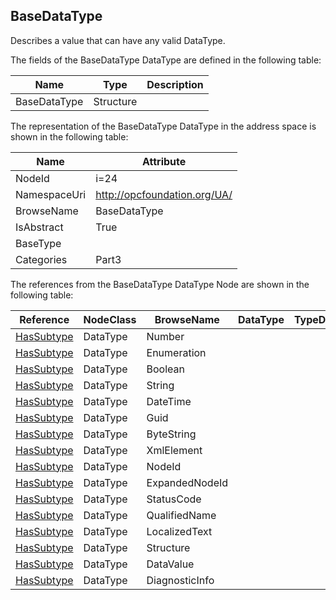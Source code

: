 <!-- datatype -->
## BaseDataType
Describes a value that can have any valid DataType.  
<!-- end of description -->
The fields of the BaseDataType DataType are defined in the following table:  

|Name|Type|Description|
|---|---|---|
|BaseDataType|Structure||

The representation of the BaseDataType DataType in the address space is shown in the following table:  

|Name|Attribute|
|---|---|
|NodeId|i=24|
|NamespaceUri|http://opcfoundation.org/UA/|
|BrowseName|BaseDataType|
|IsAbstract|True|
|BaseType||
|Categories|Part3|

The references from the BaseDataType DataType Node are shown in the following table:  

|Reference|NodeClass|BrowseName|DataType|TypeDefinition|ModellingRule|
|---|---|---|---|---|---|
|[HasSubtype](../../../Part3/ReferenceTypes/HasSubtype/readme.md)|DataType|Number||||
|[HasSubtype](../../../Part3/ReferenceTypes/HasSubtype/readme.md)|DataType|Enumeration||||
|[HasSubtype](../../../Part3/ReferenceTypes/HasSubtype/readme.md)|DataType|Boolean||||
|[HasSubtype](../../../Part3/ReferenceTypes/HasSubtype/readme.md)|DataType|String||||
|[HasSubtype](../../../Part3/ReferenceTypes/HasSubtype/readme.md)|DataType|DateTime||||
|[HasSubtype](../../../Part3/ReferenceTypes/HasSubtype/readme.md)|DataType|Guid||||
|[HasSubtype](../../../Part3/ReferenceTypes/HasSubtype/readme.md)|DataType|ByteString||||
|[HasSubtype](../../../Part3/ReferenceTypes/HasSubtype/readme.md)|DataType|XmlElement||||
|[HasSubtype](../../../Part3/ReferenceTypes/HasSubtype/readme.md)|DataType|NodeId||||
|[HasSubtype](../../../Part3/ReferenceTypes/HasSubtype/readme.md)|DataType|ExpandedNodeId||||
|[HasSubtype](../../../Part3/ReferenceTypes/HasSubtype/readme.md)|DataType|StatusCode||||
|[HasSubtype](../../../Part3/ReferenceTypes/HasSubtype/readme.md)|DataType|QualifiedName||||
|[HasSubtype](../../../Part3/ReferenceTypes/HasSubtype/readme.md)|DataType|LocalizedText||||
|[HasSubtype](../../../Part3/ReferenceTypes/HasSubtype/readme.md)|DataType|Structure||||
|[HasSubtype](../../../Part3/ReferenceTypes/HasSubtype/readme.md)|DataType|DataValue||||
|[HasSubtype](../../../Part3/ReferenceTypes/HasSubtype/readme.md)|DataType|DiagnosticInfo||||


